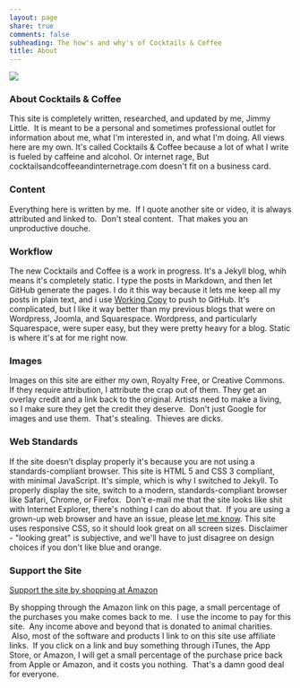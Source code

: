 ```yaml
---
layout: page
share: true
comments: false
subheading: The how's and why's of Cocktails & Coffee
title: About
---
```


![](https://s3-us-west-2.amazonaws.com/www.jimmylittle.com/site_images/bio-pic.jpg)

### About Cocktails & Coffee

This site is completely written, researched, and updated by me, Jimmy Little.  It is meant to be a personal and sometimes professional outlet for information about me, what I'm interested in, and what I'm doing. All views here are my own. It's called Cocktails & Coffee because a lot of what I write is fueled by caffeine and alcohol. Or internet rage,  But cocktailsandcoffeeandinternetrage.com doesn't fit on a business card.

### Content

Everything here is written by me.  If I quote another site or video, it is always attributed and linked to.  Don't steal content.  That makes you an unproductive douche.

### Workflow

The new Cocktails and Coffee is a work in progress. It's a Jekyll blog, whih means it's completely static. I type the posts in Markdown, and then let GitHub generate the pages. I do it this way because it lets me keep all my posts in plain text, and i use [Working Copy](https://geo.itunes.apple.com/us/app/working-copy-powerful-git/id896694807?mt=8) to push to GitHub. It's complicated, but I like it way better than my previous blogs that were on Wordpress, Joomla, and Squarespace. Wordpress, and particularly Squarespace, were super easy, but they were pretty heavy for a blog. Static is where it's at for me right now.

### Images

Images on this site are either my own, Royalty Free, or Creative Commons. If they require attribution, I attribute the crap out of them. They get an overlay credit and a link back to the original. Artists need to make a living, so I make sure they get the credit they deserve.  Don't just Google for images and use them.  That's stealing.  Thieves are dicks.  

### Web Standards

If the site doesn’t display properly it's because you are not using a standards-compliant browser. This site is HTML 5 and CSS 3 compliant, with minimal JavaScript. It's simple, which is why I switched to Jekyll. To properly display the site, switch to a modern, standards-compliant browser like Safari, Chrome, or Firefox.  Don't e-mail me that the site looks like shit with Internet Explorer, there's nothing I can do about that.  If you are using a grown-up web browser and have an issue, please [let me know](mailto:thejimmylittle@gmail.com).  This site uses responsive CSS, so it should look great on all screen sizes.  Disclaimer - "looking great" is subjective, and we'll have to just disagree on design choices if you don't like blue and orange. 

### Support the Site

[Support the site by shopping at Amazon](http://www.amazon.com/gp/redirect.html?ie=UTF8&location=https%3A%2F%2Fwww.amazon.com%2Fgp%2Fyourstore%3Fie%3DUTF8%26ref_%3Dpd_irl_gw%26signIn%3D1&tag=jimmlitt-20&linkCode=ur2&camp=1789&creative=390957)

By shopping through the Amazon link on this page, a small percentage of the purchases you make comes back to me.  I use the income to pay for this site.  Any income above and beyond that is donated to animal charities.  Also, most of the software and products I link to on this site use affiliate links.  If you click on a link and buy something through iTunes, the App Store, or Amazon, I will get a small percentage of the purchase price back from Apple or Amazon, and it costs you nothing.  That's a damn good deal for everyone.
